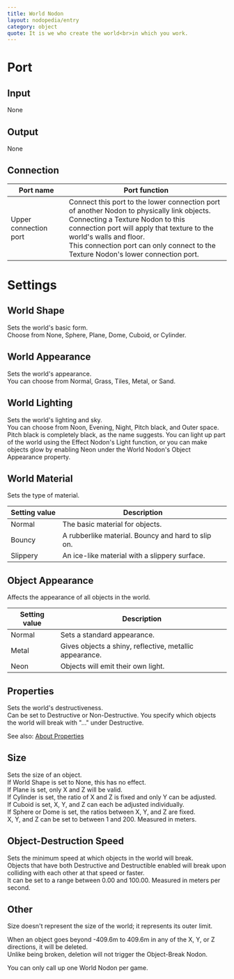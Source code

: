 ```yaml
---
title: World Nodon
layout: nodopedia/entry
category: object
quote: It is we who create the world<br>in which you work.
---
```


# Port
## Input
None

## Output
None

## Connection
<div class="table-wrapper"><table><thead><tr><th>Port name</th><th>Port function</th></tr></thead><tbody><tr><td>Upper connection port</td><td>Connect this port to the lower connection port of another Nodon to physically link objects.<br>Connecting a Texture Nodon to this connection port will apply that texture to the world's walls and floor.<br>This connection port can only connect to the Texture Nodon's lower connection port.</td></tr></tbody></table></div>

# Settings
## World Shape
Sets the world's basic form.<br>
Choose from None, Sphere, Plane, Dome, Cuboid, or Cylinder.

## World Appearance
Sets the world's appearance.<br>
You can choose from Normal, Grass, Tiles, Metal, or Sand.

## World Lighting
Sets the world's lighting and sky.<br>
You can choose from Noon, Evening, Night, Pitch black, and Outer space.<br>
Pitch black is completely black, as the name suggests. You can light up part of the world using the Effect Nodon's Light function, or you can make objects glow by enabling Neon under the World Nodon's Object Appearance property.

## World Material
Sets the type of material.

<div class="table-wrapper"><table><thead><tr><th>Setting value</th><th>Description</th></tr></thead><tbody><tr><td>Normal</td><td>The basic material for objects.</td></tr><tr><td>Bouncy</td><td>A rubberlike material. Bouncy and hard to slip on.</td></tr><tr><td>Slippery</td><td>An ice-like material with a slippery surface.</td></tr></tbody></table></div>

## Object Appearance
Affects the appearance of all objects in the world.

<div class="table-wrapper"><table><thead><tr><th>Setting value</th><th>Description</th></tr></thead><tbody><tr><td>Normal</td><td>Sets a standard appearance.</td></tr><tr><td>Metal</td><td>Gives objects a shiny, reflective, metallic appearance.</td></tr><tr><td>Neon</td><td>Objects will emit their own light.</td></tr></tbody></table></div>

## Properties
Sets the world's destructiveness.<br>
Can be set to Destructive or Non-Destructive. You specify which objects the world will break with "..." under Destructive.

See also: <a href="/gbg/nodopedia/tips/about-properties">About Properties</a>

## Size
Sets the size of an object.<br>
If World Shape is set to None, this has no effect.<br>
If Plane is set, only X and Z will be valid.<br>
If Cylinder is set, the ratio of X and Z is fixed and only Y can be adjusted.<br>
If Cuboid is set, X, Y, and Z can each be adjusted individually.<br>
If Sphere or Dome is set, the ratios between X, Y, and Z are fixed.<br>
X, Y, and Z can be set to between 1 and 200. Measured in meters.

## Object-Destruction Speed
Sets the minimum speed at which objects in the world will break.<br>
Objects that have both Destructive and Destructible enabled will break upon colliding with each other at that speed or faster.<br>
It can be set to a range between 0.00 and 100.00. Measured in meters per second.

## Other
Size doesn't represent the size of the world; it represents its outer limit.

When an object goes beyond -409.6m to 409.6m in any of the X, Y, or Z directions, it will be deleted.<br>
Unlike being broken, deletion will not trigger the Object-Break Nodon.

You can only call up one World Nodon per game.